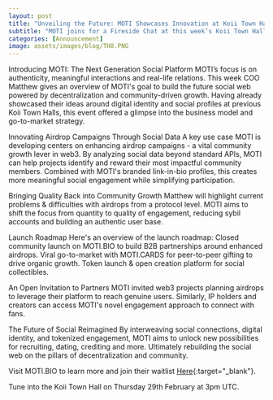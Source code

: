 ```yaml
---
layout: post
title: "Unveiling the Future: MOTI Showcases Innovation at Koii Town Hall"
subtitle: "MOTI joins for a Fireside Chat at this week’s Koii Town Hall #8 to provide exciting updates on the project's progress and vision for reshaping social engagement through Koii’s DePIN technology."
categories: [Announcement]
image: assets/images/blog/TH8.PNG
---
```

Introducing MOTI: The Next Generation Social Platform
MOTI’s focus is on authenticity, meaningful interactions and real-life relations. This week COO Matthew gives an overview of MOTI's goal to build the future social web powered by decentralization and community-driven growth. Having already showcased their ideas around digital identity and social profiles at previous Koii Town Halls, this event offered a glimpse into the business model and go-to-market strategy.

Innovating Airdrop Campaigns Through Social Data
A key use case MOTI is developing centers on enhancing airdrop campaigns - a vital community growth lever in web3. By analyzing social data beyond standard APIs, MOTI can help projects identify and reward their most impactful community members. Combined with MOTI's branded link-in-bio profiles, this creates more meaningful social engagement while simplifying participation.

Bringing Quality Back into Community Growth
Matthew will highlight current problems & difficulties with airdrops from a protocol level. MOTI aims to shift the focus from quantity to quality of engagement, reducing sybil accounts and building an authentic user base.

Launch Roadmap
Here's an overview of the launch roadmap:
Closed community launch on MOTI.BIO to build B2B partnerships around enhanced airdrops.
Viral go-to-market with MOTI.CARDS for peer-to-peer gifting to drive organic growth.
Token launch & open creation platform for social collectibles.

An Open Invitation to Partners
MOTI invited web3 projects planning airdrops to leverage their platform to reach genuine users. Similarly, IP holders and creators can access MOTI's novel engagement approach to connect with fans.

The Future of Social Reimagined
By interweaving social connections, digital identity, and tokenized engagement, MOTI aims to unlock new possibilities for recruiting, dating, crediting and more. Ultimately rebuilding the social web on the pillars of decentralization and community. 

Visit MOTI.BIO to learn more and join their waitlist [Here](https://moti.bio/){:target="\_blank"}. 

Tune into the Koii Town Hall on Thursday 29th February at 3pm UTC.


